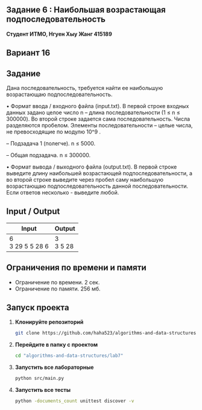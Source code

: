 ## Задание 6 : Наибольшая возрастающая подпоследовательность
 

**Студент ИТМО,  Нгуен Хыу Жанг  415189**  

## Вариант 16

## Задание

Дана последовательность, требуется найти ее наибольшую возрастающаю подпоследовательность.

• Формат ввода / входного файла (input.txt). В первой строке входных данных задано целое число n – длина последовательности (1 ≤ n ≤ 300000). Во второй строке задается сама последовательность. Числа разделяются пробелом. Элементы последовательности – целые числа, не превосходящие по модулю 10^9 .

– Подзадача 1 (полегче). n ≤ 5000.

– Общая подзадача. n ≤ 300000.

• Формат вывода / выходного файла (output.txt). В первой строке выведите длину наибольшей возрастающей подпоследовательности, а во второй строке выведите через пробел саму наибольшую возрастающаю подпоследовательность данной последовательности. Если ответов несколько - выведите любой.

  
## Input / Output 


| Input                                            | Output                               |   
|--------------------------------------------------|--------------------------------------|
| 6<br/>3 29 5 5 28 6                              | 3<br/>3 5 28                         |





## Ограничения по времени и памяти

- Ограничение по времени. 2 сек.
- Ограничение по памяти. 256 мб. 



## Запуск проекта
1. **Клонируйте репозиторий**
   ```bash
   git clone https://github.com/haha523/algorithms-and-data-structures.git
   ```
2. **Перейдите в папку с проектом**
   ```bash
   cd "algorithms-and-data-structures/lab7"
   ```
3. **Запустить все лабораторные**
    ```bash
   python src/main.py
   ```
4. **Запустить все тесты**
    ```bash
   python -documents_count unittest discover -v
   ```



